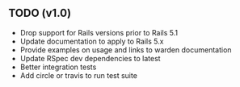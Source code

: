 ## TODO (v1.0)

* Drop support for Rails versions prior to Rails 5.1
* Update documentation to apply to Rails 5.x
* Provide examples on usage and links to warden documentation
* Update RSpec dev dependencies to latest
* Better integration tests
* Add circle or travis to run test suite
